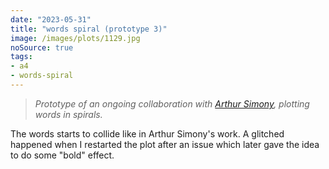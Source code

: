 ```yaml
---
date: "2023-05-31"
title: "words spiral (prototype 3)"
image: /images/plots/1129.jpg
noSource: true
tags:
- a4
- words-spiral
---
```


> *Prototype of an ongoing collaboration with [Arthur Simony](https://www.instagram.com/arthursimony), plotting words in spirals.*

The words starts to collide like in Arthur Simony's work. A glitched happened when I restarted the plot after an issue which later gave the idea to do some "bold" effect.
